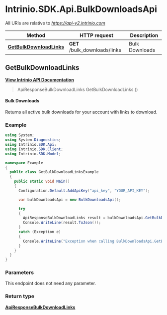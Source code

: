# Intrinio.SDK.Api.BulkDownloadsApi

All URIs are relative to *https://api-v2.intrinio.com*

Method | HTTP request | Description
------------- | ------------- | -------------
[**GetBulkDownloadLinks**](BulkDownloadsApi.md#getbulkdownloadlinks) | **GET** /bulk_downloads/links | Bulk Downloads



[//]: # (START_OPERATION)

[//]: # (CLASS:Intrinio.SDK.Api.BulkDownloadsApi)

[//]: # (METHOD:GetBulkDownloadLinks)

[//]: # (RETURN_TYPE:Intrinio.SDK.Model.ApiResponseBulkDownloadLinks)

[//]: # (RETURN_TYPE_KIND:object)

[//]: # (RETURN_TYPE_DOC:ApiResponseBulkDownloadLinks.md)

[//]: # (OPERATION:GetBulkDownloadLinks_v2)

[//]: # (ENDPOINT:/bulk_downloads/links)

[//]: # (DOCUMENT_LINK:BulkDownloadsApi.md#getbulkdownloadlinks)

<a name="getbulkdownloadlinks"></a>
## **GetBulkDownloadLinks**

[**View Intrinio API Documentation**](https://docs.intrinio.com/documentation/csharp/GetBulkDownloadLinks_v2)

[//]: # (START_OVERVIEW)

> ApiResponseBulkDownloadLinks GetBulkDownloadLinks ()

#### Bulk Downloads

Returns all active bulk downloads for your account with links to download.

[//]: # (END_OVERVIEW)

### Example

[//]: # (START_CODE_EXAMPLE)

```csharp
using System;
using System.Diagnostics;
using Intrinio.SDK.Api;
using Intrinio.SDK.Client;
using Intrinio.SDK.Model;

namespace Example
{
  public class GetBulkDownloadLinksExample
  {
    public static void Main()
    {
      Configuration.Default.AddApiKey("api_key", "YOUR_API_KEY");

      var bulkDownloadsApi = new BulkDownloadsApi();

      try
      {
        ApiResponseBulkDownloadLinks result = bulkDownloadsApi.GetBulkDownloadLinks();
        Console.WriteLine(result.ToJson());
      }
      catch (Exception e)
      {
        Console.WriteLine("Exception when calling BulkDownloadsApi.GetBulkDownloadLinks: " + e.Message );
      }
    }
  }
}
```

[//]: # (END_CODE_EXAMPLE)

### Parameters

[//]: # (START_PARAMETERS)

This endpoint does not need any parameter.
<br/>

[//]: # (END_PARAMETERS)

### Return type

[**ApiResponseBulkDownloadLinks**](ApiResponseBulkDownloadLinks.md)

[//]: # (END_OPERATION)

